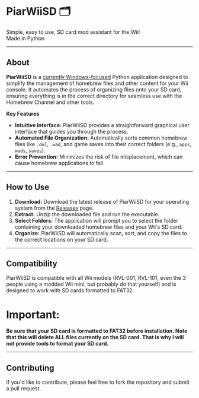 # PiarWiiSD 🗂️
Simple, easy to use, SD card mod assistant for the Wii! \
Made in Python

---

## About

**PiarWiiSD** is a [currently Windows-focused](#Compatibility) Python application designed to simplify the management of homebrew files and other content for your Wii console. It automates the process of organizing files onto your SD card, ensuring everything is in the correct directory for seamless use with the Homebrew Channel and other tools.

**Key Features**

* **Intuitive Interface:** PiarWiiSD provides a straightforward graphical user interface that guides you through the process.
* **Automated File Organization:** Automatically sorts common homebrew files like `.dol`, `.wad`, and game saves into their correct folders (e.g., `apps`, `wads`, `saves`).
* **Error Prevention:** Minimizes the risk of file misplacement, which can cause homebrew applications to fail.

---

## How to Use

1.  **Download:** Download the latest release of PiarWiiSD for your operating system from the [Releases](https://github.com/piarsquaared/PiarWiiSD/releases) page.
2.  **Extract:** Unzip the downloaded file and run the executable.
3.  **Select Folders:** The application will prompt you to select the folder containing your downloaded homebrew files and your Wii's SD card.
4.  **Organize:** PiarWiiSD will automatically scan, sort, and copy the files to the correct locations on your SD card.

---

## Compatibility

PiarWiiSD is compatible with all Wii models (RVL-001, RVL-101, even the 3 people using a modded Wii mini, but probably do that yourself) and is designed to work with SD cards formatted to FAT32.

# Important:

**Be sure that your SD card is formatted to FAT32 before installation. Note that this will delete ALL files currently on the SD card. That is why I will not provide tools to format your SD card.**

---

## Contributing

If you'd like to contribute, please feel free to fork the repository and submit a pull request.
